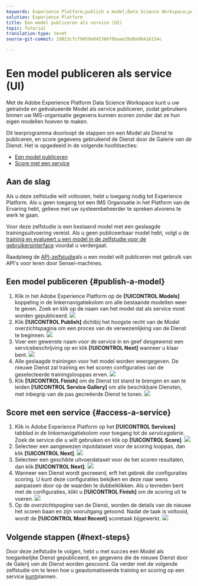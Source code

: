 ```yaml
---
keywords: Experience Platform;publish a model;Data Science Workspace;popular topics
solution: Experience Platform
title: Een model publiceren als service (UI)
topic: Tutorial
translation-type: tm+mt
source-git-commit: 19823c7cf0459e045366f0baae2bd8a98416154c

---
```



# Een model publiceren als service (UI)

Met de Adobe Experience Platform Data Science Workspace kunt u uw getrainde en geëvalueerde Model als service publiceren, zodat gebruikers binnen uw IMS-organisatie gegevens kunnen scoren zonder dat ze hun eigen modellen hoeven te maken.

Dit leerprogramma doorloopt de stappen om een Model als Dienst te publiceren, en score gegevens gebruikend de Dienst door de Galerie *van de* Dienst. Het is opgedeeld in de volgende hoofdsecties:

- [Een model publiceren](#publish-a-model)
- [Score met een service](#access-a-service)

## Aan de slag

Als u deze zelfstudie wilt voltooien, hebt u toegang nodig tot Experience Platform. Als u geen toegang tot een IMS Organisatie in het Platform van de Ervaring hebt, gelieve met uw systeembeheerder te spreken alvorens te werk te gaan.

Voor deze zelfstudie is een bestaand model met een geslaagde trainingsuitvoering vereist. Als u geen publiceerbaar model hebt, volgt u de [training en evalueert u een model in de zelfstudie voor de gebruikersinterface](./train-evaluate-model-ui.md) voordat u verdergaat.

Raadpleeg de [API-zelfstudie](./publish-model-service-api.md)als u een model wilt publiceren met gebruik van API&#39;s voor leren door Sensei-machines.

## Een model publiceren {#publish-a-model}

1. Klik in het Adobe Experience Platform op de **[!UICONTROL Models]** koppeling in de linkernavigatiekolom om alle bestaande modellen weer te geven. Zoek en klik op de naam van het model dat als service moet worden gepubliceerd.
   ![](../images/models-recipes/publish-model/1_browse_model.png)
2. Klik **[!UICONTROL Publish]** dichtbij het hoogste recht van de Model overzichtspagina om een proces van de verwezenlijking van de Dienst te beginnen.
   ![](../images/models-recipes/publish-model/2_view_training_runs.png)
3. Voer een gewenste naam voor de service in en geef desgewenst een servicebeschrijving op en klik **[!UICONTROL Next]** wanneer u klaar bent.
   ![](../images/models-recipes/publish-model/3_configure_service.png)
4. Alle geslaagde trainingen voor het model worden weergegeven. De nieuwe Dienst zal training en het scoren configuraties van de geselecteerde trainingslooppas erven.
   ![](../images/models-recipes/publish-model/4_select_training_run.png)
5. Klik **[!UICONTROL Finish]** om de Dienst tot stand te brengen en aan te leiden **[!UICONTROL Service Gallery]** om alle beschikbare Diensten, met inbegrip van de pas gecreëerde Dienst te tonen.
   ![](../images/models-recipes/publish-model/service_gallery.png)

## Score met een service {#access-a-service}

1. Klik in Adobe Experience Platform op het **[!UICONTROL Services]** tabblad in de linkernavigatiekolom voor toegang tot de *servicegalerie*. Zoek de service die u wilt gebruiken en klik op **[!UICONTROL Score]**.
   ![](../images/models-recipes/publish-model/click_to_score.png)
2. Selecteer een aangewezen inputdataset voor de scoring looppas, dan klik **[!UICONTROL Next]**.
   ![](../images/models-recipes/publish-model/6_scoring_input.png)
3. Selecteer een geschikte uitvoerdataset voor de het scoren resultaten, dan klik **[!UICONTROL Next]**.
   ![](../images/models-recipes/publish-model/7_scoring_output.png)
4. Wanneer een Dienst wordt gecreeerd, erft het gebrek die configuraties scoring. U kunt deze configuraties bekijken en deze naar wens aanpassen door op de waarden te dubbelklikken. Als u tevreden bent met de configuraties, klikt u **[!UICONTROL Finish]** om de scoring uit te voeren.
   ![](../images/models-recipes/publish-model/8_scoring_configure.png)
5. Op de *overzichtspagina* van de Dienst, worden de details van de nieuwe het scoren baan en zijn vooruitgang getoond. Nadat de taak is voltooid, wordt de **[!UICONTROL Most Recent]** scoretaak bijgewerkt.
   ![](../images/models-recipes/publish-model/score_pending.png)

## Volgende stappen {#next-steps}

Door deze zelfstudie te volgen, hebt u met succes een Model als toegankelijke Dienst gepubliceerd, en gegevens die de nieuwe Dienst door de Galerij *van de* Dienst worden gescoord. Ga verder met de volgende zelfstudie om te leren hoe u geautomatiseerde training en scoring op een service [kunt](./schedule-models-ui.md)plannen.
